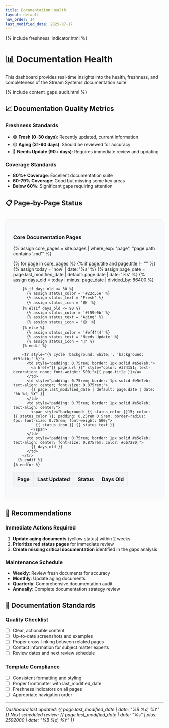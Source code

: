 ```yaml
---
title: Documentation Health
layout: default
nav_order: 14
last_modified_date: 2025-07-17
---
```


{% include freshness_indicator.html %}

# 📊 Documentation Health

This dashboard provides real-time insights into the health, freshness, and completeness of the Stream Systems documentation suite.

{% include content_gaps_audit.html %}

## 📈 Documentation Quality Metrics

### Freshness Standards
- 🟢 **Fresh (0-30 days)**: Recently updated, current information
- 🟡 **Aging (31-90 days)**: Should be reviewed for accuracy
- 🔴 **Needs Update (90+ days)**: Requires immediate review and updating

### Coverage Standards
- **80%+ Coverage**: Excellent documentation suite
- **60-79% Coverage**: Good but missing some key areas
- **Below 60%**: Significant gaps requiring attention

## 📋 Page-by-Page Status

<div style="background: #f8f9fa; border: 1px solid #e9ecef; border-radius: 8px; padding: 1.5rem; margin: 2rem 0;">

### Core Documentation Pages

{% assign core_pages = site.pages | where_exp: "page", "page.path contains '.md'" %}

<table style="width: 100%; border-collapse: collapse; margin-top: 1rem;">
  <thead>
    <tr style="background: #f3f4f6;">
      <th style="padding: 0.75rem; text-align: left; border: 1px solid #e5e7eb;">Page</th>
      <th style="padding: 0.75rem; text-align: center; border: 1px solid #e5e7eb;">Last Updated</th>
      <th style="padding: 0.75rem; text-align: center; border: 1px solid #e5e7eb;">Status</th>
      <th style="padding: 0.75rem; text-align: center; border: 1px solid #e5e7eb;">Days Old</th>
    </tr>
  </thead>
  <tbody>
    {% for page in core_pages %}
      {% if page.title and page.title != "" %}
        {% assign today = 'now' | date: '%s' %}
        {% assign page_date = page.last_modified_date | default: page.date | date: '%s' %}
        {% assign days_old = today | minus: page_date | divided_by: 86400 %}
        
        {% if days_old <= 30 %}
          {% assign status_color = '#22c55e' %}
          {% assign status_text = 'Fresh' %}
          {% assign status_icon = '🟢' %}
        {% elsif days_old <= 90 %}
          {% assign status_color = '#f59e0b' %}
          {% assign status_text = 'Aging' %}
          {% assign status_icon = '🟡' %}
        {% else %}
          {% assign status_color = '#ef4444' %}
          {% assign status_text = 'Needs Update' %}
          {% assign status_icon = '🔴' %}
        {% endif %}
        
        <tr style="{% cycle 'background: white;', 'background: #f9fafb;' %}">
          <td style="padding: 0.75rem; border: 1px solid #e5e7eb;">
            <a href="{{ page.url }}" style="color: #374151; text-decoration: none; font-weight: 500;">{{ page.title }}</a>
          </td>
          <td style="padding: 0.75rem; border: 1px solid #e5e7eb; text-align: center; font-size: 0.875rem;">
            {{ page.last_modified_date | default: page.date | date: "%b %d, %Y" }}
          </td>
          <td style="padding: 0.75rem; border: 1px solid #e5e7eb; text-align: center;">
            <span style="background: {{ status_color }}15; color: {{ status_color }}; padding: 0.25rem 0.5rem; border-radius: 4px; font-size: 0.75rem; font-weight: 500;">
              {{ status_icon }} {{ status_text }}
            </span>
          </td>
          <td style="padding: 0.75rem; border: 1px solid #e5e7eb; text-align: center; font-size: 0.875rem; color: #6b7280;">
            {{ days_old }}
          </td>
        </tr>
      {% endif %}
    {% endfor %}
  </tbody>
</table>

</div>

## 🎯 Recommendations

### Immediate Actions Required
1. **Update aging documents** (yellow status) within 2 weeks
2. **Prioritize red status pages** for immediate review
3. **Create missing critical documentation** identified in the gaps analysis

### Maintenance Schedule
- **Weekly**: Review fresh documents for accuracy
- **Monthly**: Update aging documents
- **Quarterly**: Comprehensive documentation audit
- **Annually**: Complete documentation strategy review

## 📝 Documentation Standards

### Quality Checklist
- [ ] Clear, actionable content
- [ ] Up-to-date screenshots and examples
- [ ] Proper cross-linking between related pages
- [ ] Contact information for subject matter experts
- [ ] Review dates and next review schedule

### Template Compliance
- [ ] Consistent formatting and styling
- [ ] Proper frontmatter with last_modified_date
- [ ] Freshness indicators on all pages
- [ ] Appropriate navigation order

---

*Dashboard last updated: {{ page.last_modified_date | date: "%B %d, %Y" }}*
*Next scheduled review: {{ page.last_modified_date | date: "%s" | plus: 2592000 | date: "%B %d, %Y" }}* 